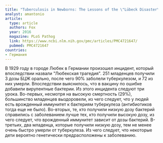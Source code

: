 ```yaml
---
title: "Tuberculosis in Newborns: The Lessons of the \"Lübeck Disaster\""
analyst: amantonio
article:
  type: article
  authors: Fox
  year: 2016
  magazine: PLoS Pathog
  link: https://www.ncbi.nlm.nih.gov/pmc/articles/PMC4721647/
  pubmed: PMC4721647
countries:
- Германия
---
```


В 1929 году в городе Любек в Германии произошел инцидент, который впоследствии назвали "Любекская трагедия". 251 младенцев получили 3 дозы БЦЖ орально, после чего 90% заболели туберкулезом, и 72 из них умерли. Впоследствии выяснилось, что в вакцину по ошибке добавили вирулентные бактерии. Из этого инцидента следуют три урока.
Во-первых, несмотря на высокую смертность (29%), большинство младенцев выздоровели, из чего следует, что у людей есть врожденный иммунитет к бактериям туберкулеза (антибиотиков тогда еще не было).
Во-вторых, те, кто получили низкую дозу бактерий справились с заболеванием лучше тех, кто получили высокую дозу, из чего следует, что врожденный иммунитет зависит от дозы бактерий.
В-третьих, два младенца, которые получили низкую дозу, тем не менее очень быстро умерли от туберкулеза. Из чего следует, что некоторые дети вероятно генетически предрасположены к заболеванию.
